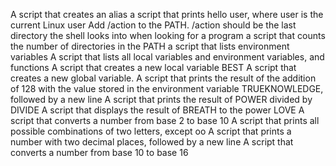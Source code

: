 A script that creates an alias
a script that prints hello user, where user is the current Linux user
Add /action to the PATH. /action should be the last directory the shell looks into when looking for a program
a script that counts the number of directories in the PATH
a script that lists environment variables
A script that lists all local variables and environment variables, and functions
A script that creates a new local variable BEST
A script that creates a new global variable.
A script that prints the result of the addition of 128 with the value stored in the environment variable TRUEKNOWLEDGE, followed by a new line
A script that prints the result of POWER divided by DIVIDE
A script that displays the result of BREATH to the power LOVE
A script that converts a number from base 2 to base 10
A script that prints all possible combinations of two letters, except oo
A script that prints a number with two decimal places, followed by a new line
A script that converts a number from base 10 to base 16
